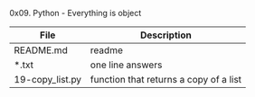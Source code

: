 0x09. Python - Everything is object

File | Description
--- | ---
README.md | readme
*.txt | one line answers
19-copy_list.py | function that returns a copy of a list
